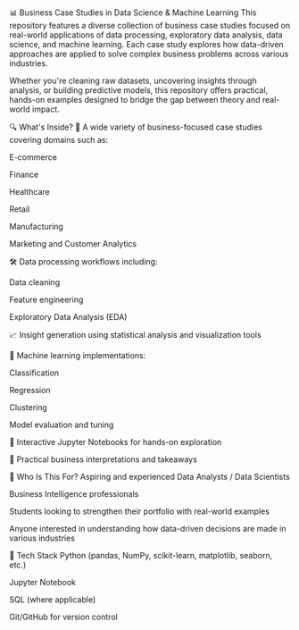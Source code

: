 📊 Business Case Studies in Data Science & Machine Learning
This repository features a diverse collection of business case studies focused on real-world applications of data processing, exploratory data analysis, data science, and machine learning. Each case study explores how data-driven approaches are applied to solve complex business problems across various industries.

Whether you're cleaning raw datasets, uncovering insights through analysis, or building predictive models, this repository offers practical, hands-on examples designed to bridge the gap between theory and real-world impact.

🔍 What's Inside?
📁 A wide variety of business-focused case studies covering domains such as:

  E-commerce
  
  Finance
  
  Healthcare
  
  Retail
  
  Manufacturing
  
  Marketing and Customer Analytics

🛠️ Data processing workflows including:

  Data cleaning
  
  Feature engineering
  
  Exploratory Data Analysis (EDA)

📈 Insight generation using statistical analysis and visualization tools

🤖 Machine learning implementations:

  Classification
  
  Regression
  
  Clustering
  
  Model evaluation and tuning

📓 Interactive Jupyter Notebooks for hands-on exploration

🧠 Practical business interpretations and takeaways

🚀 Who Is This For?
  Aspiring and experienced Data Analysts / Data Scientists
  
  Business Intelligence professionals
  
  Students looking to strengthen their portfolio with real-world examples
  
  Anyone interested in understanding how data-driven decisions are made in various industries

🧰 Tech Stack
  Python (pandas, NumPy, scikit-learn, matplotlib, seaborn, etc.)

  Jupyter Notebook
  
  SQL (where applicable)
  
  Git/GitHub for version control
